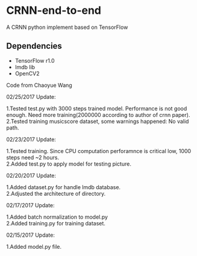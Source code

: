 # CRNN-end-to-end
A CRNN python implement based on TensorFlow</br>

## Dependencies

* TensorFlow r1.0
* lmdb lib
* OpenCV2

Code from Chaoyue Wang</br>

02/25/2017 Update:</br>

1.Tested test.py with 3000 steps trained model. Performance is not good enough. Need more training(2000000 according to author of crnn paper).</br>
2.Tested training musicscore dataset, some warnings happened: No valid path.</br>

02/23/2017 Update:</br>

1.Tested training. Since CPU computation perforamnce is critical low, 1000 steps need ~2 hours.</br>
2.Added test.py to apply model for testing picture.</br>

02/20/2017 Update:</br>

1.Added dataset.py for handle lmdb database.</br>
2.Adjusted the architecture of directory.</br>

02/17/2017 Update:</br>

1.Added batch normalization to model.py</br>
2.Added training.py for training dataset.</br>

02/15/2017 Update:</br>

1.Added model.py file.</br>
